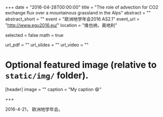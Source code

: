 +++
date = "2016-04-28T00:00:00"
title = "The role of advection for CO2 exchange ﬂux over a mountainous grassland in the Alps"
abstract = ""
abstract_short = ""
event = "欧洲地学年会2016 AS2.1"
event_url = "http://www.egu2016.eu/"
location = "维也纳，奥地利"

selected = false
math = true

url_pdf = ""
url_slides = ""
url_video = ""

# Optional featured image (relative to `static/img/` folder).
[header]
image = ""
caption = "My caption :smile:"

+++

2016-4-21， 欧洲地学年会。